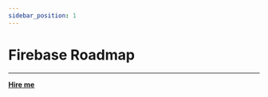 ```yaml
---
sidebar_position: 1
---
```


# Firebase Roadmap

<hr></hr>

<a href="https://calendly.com/mattherzog/business-chat" target="_blank"><b><u>Hire me</u></b></a>
